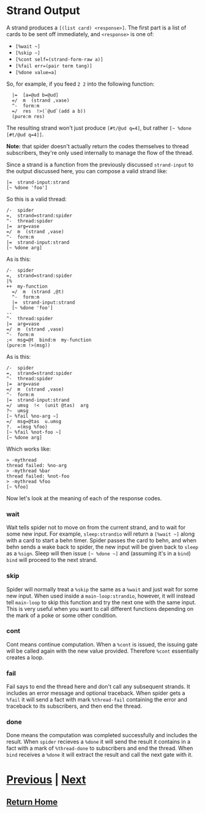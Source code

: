 # Strand Output

A strand produces a `[(list card) <response>]`. The first part is a list of cards to be sent off immediately, and `<response>` is one of:

- `[%wait ~]`
- `[%skip ~]`
- `[%cont self=(strand-form-raw a)]`
- `[%fail err=(pair term tang)]`
- `[%done value=a]`

So, for example, if you feed `2 2` into the following function:

```hoon
  |=  [a=@ud b=@ud]
  =/  m  (strand ,vase) 
  ^-  form:m
  =/  res  !>(`@ud`(add a b))
  (pure:m res)
```

The resulting strand won't just produce `[#t/@ud q=4]`, but rather `[~ %done [#t/@ud q=4]]`.

**Note:** that spider doesn't actually return the codes themselves to thread subscribers, they're only used internally to manage the flow of the thread.

Since a strand is a function from the previously discussed `strand-input` to the output discussed here, you can compose a valid strand like:

```hoon
|=  strand-input:strand
[~ %done 'foo']
```

So this is a valid thread:

```hoon
/-  spider 
=,  strand=strand:spider 
^-  thread:spider 
|=  arg=vase 
=/  m  (strand ,vase) 
^-  form:m 
|=  strand-input:strand
[~ %done arg]
```

As is this:

```hoon
/-  spider 
=,  strand=strand:spider 
|%
++  my-function
  =/  m  (strand ,@t)
  ^-  form:m
  |=  strand-input:strand
  [~ %done 'foo']
--
^-  thread:spider 
|=  arg=vase 
=/  m  (strand ,vase) 
^-  form:m
;<  msg=@t  bind:m  my-function
(pure:m !>(msg))
```

As is this:

```hoon
/-  spider 
=,  strand=strand:spider 
^-  thread:spider 
|=  arg=vase 
=/  m  (strand ,vase) 
^-  form:m 
|=  strand-input:strand
=/  umsg  !<  (unit @tas)  arg
?~  umsg
[~ %fail %no-arg ~]
=/  msg=@tas  u.umsg
?.  =(msg %foo)
[~ %fail %not-foo ~]
[~ %done arg]
```

Which works like:

```
> -mythread
thread failed: %no-arg
> -mythread %bar
thread failed: %not-foo
> -mythread %foo
[~ %foo]
```

Now let's look at the meaning of each of the response codes.

### wait

Wait tells spider not to move on from the current strand, and to wait for some new input. For example, `sleep:strandio` will return a `[%wait ~]` along with a card to start a behn timer. Spider passes the card to behn, and when behn sends a wake back to spider, the new input will be given back to `sleep` as a `%sign`. Sleep will then issue `[~ %done ~]` and (assuming it's in a `bind`) `bind` will proceed to the next strand.

### skip

Spider will normally treat a `%skip` the same as a `%wait` and just wait for some new input. When used inside a `main-loop:strandio`, however, it will instead tell `main-loop` to skip this function and try the next one with the same input. This is very useful when you want to call different functions depending on the mark of a poke or some other condition.

### cont

Cont means continue computation. When a `%cont` is issued, the issuing gate will be called again with the new value provided. Therefore `%cont` essentially creates a loop.

### fail

Fail says to end the thread here and don't call any subsequent strands. It includes an error message and optional traceback. When spider gets a `%fail` it will send a fact with mark `%thread-fail` containing the error and traceback to its subscribers, and then end the thread.

### done

Done means the computation was completed successfully and includes the result. When `spider` recieves a `%done` it will send the result it contains in a fact with a mark of `%thread-done` to subscribers and end the thread. When `bind` receives a `%done` it will extract the result and call the next gate with it.

# [Previous](3_strand-input.md) | [Next](5_summary.md)
## [Return Home](../index.md)
